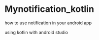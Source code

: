 # Mynotification_kotlin

how to use notification in your android app

using kotlin with android studio
